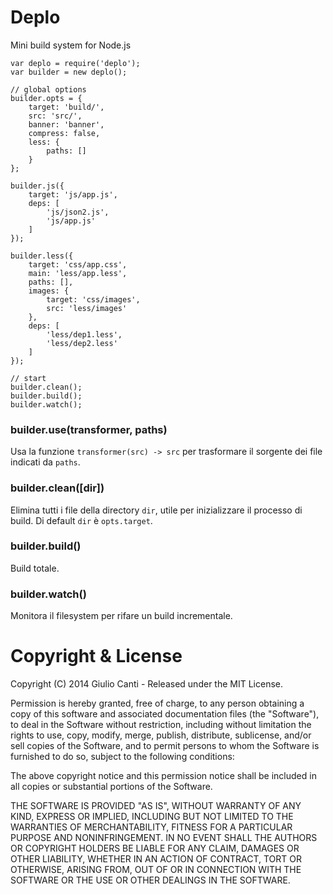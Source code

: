 # Deplo

Mini build system for Node.js

    var deplo = require('deplo');
    var builder = new deplo();

    // global options
    builder.opts = {
        target: 'build/',
        src: 'src/',
        banner: 'banner',
        compress: false,
        less: {
            paths: []
        }
    };

    builder.js({
        target: 'js/app.js',
        deps: [
            'js/json2.js',
            'js/app.js'
        ]
    });

    builder.less({
        target: 'css/app.css',
        main: 'less/app.less',
        paths: [],
        images: {
            target: 'css/images',
            src: 'less/images'
        },
        deps: [
            'less/dep1.less',
            'less/dep2.less'
        ]
    });

    // start
    builder.clean();
    builder.build();
    builder.watch();

### builder.use(transformer, paths)

Usa la funzione `transformer(src) -> src` per trasformare il sorgente dei file indicati da `paths`.

### builder.clean([dir])

Elimina tutti i file della directory `dir`, utile per inizializzare il processo di build.
Di default `dir` è `opts.target`.

### builder.build()

Build totale.

### builder.watch()

Monitora il filesystem per rifare un build incrementale.

# Copyright & License

Copyright (C) 2014 Giulio Canti - Released under the MIT License.

Permission is hereby granted, free of charge, to any person obtaining a copy of this software and associated documentation files (the "Software"), to deal in the Software without restriction, including without limitation the rights to use, copy, modify, merge, publish, distribute, sublicense, and/or sell copies of the Software, and to permit persons to whom the Software is furnished to do so, subject to the following conditions:

The above copyright notice and this permission notice shall be included in all copies or substantial portions of the Software.

THE SOFTWARE IS PROVIDED "AS IS", WITHOUT WARRANTY OF ANY KIND, EXPRESS OR IMPLIED, INCLUDING BUT NOT LIMITED TO THE WARRANTIES OF MERCHANTABILITY, FITNESS FOR A PARTICULAR PURPOSE AND
NONINFRINGEMENT. IN NO EVENT SHALL THE AUTHORS OR COPYRIGHT HOLDERS BE LIABLE FOR ANY CLAIM, DAMAGES OR OTHER LIABILITY, WHETHER IN AN ACTION OF CONTRACT, TORT OR OTHERWISE, ARISING FROM, OUT OF OR IN CONNECTION WITH THE SOFTWARE OR THE USE OR OTHER DEALINGS IN THE SOFTWARE.